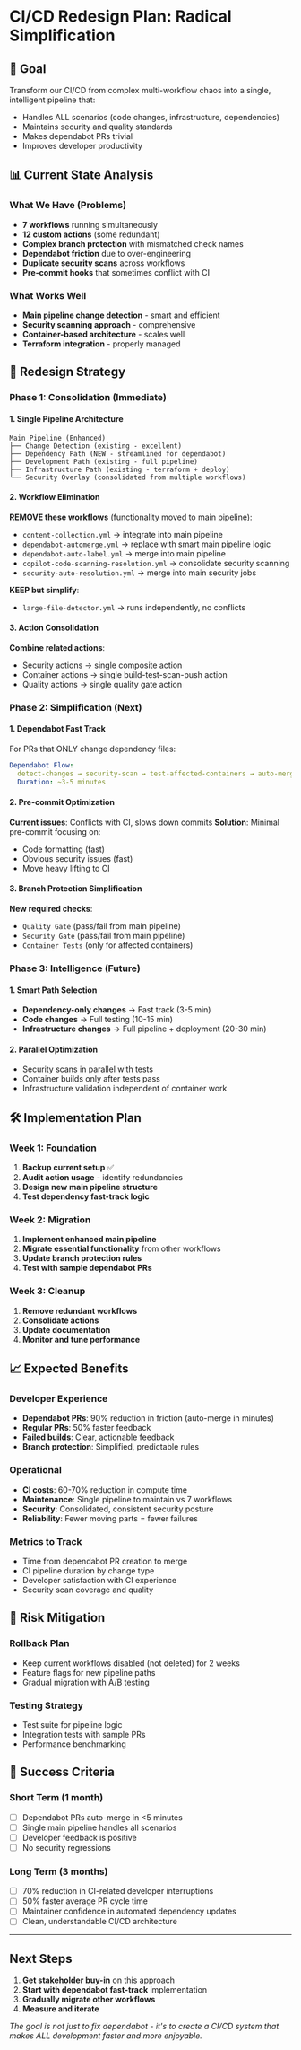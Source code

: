 # CI/CD Redesign Plan: Radical Simplification

## 🎯 Goal
Transform our CI/CD from complex multi-workflow chaos into a single, intelligent pipeline that:
- Handles ALL scenarios (code changes, infrastructure, dependencies)
- Maintains security and quality standards
- Makes dependabot PRs trivial
- Improves developer productivity

## 📊 Current State Analysis

### What We Have (Problems)
- **7 workflows** running simultaneously
- **12 custom actions** (some redundant)
- **Complex branch protection** with mismatched check names
- **Dependabot friction** due to over-engineering
- **Duplicate security scans** across workflows
- **Pre-commit hooks** that sometimes conflict with CI

### What Works Well
- **Main pipeline change detection** - smart and efficient
- **Security scanning approach** - comprehensive
- **Container-based architecture** - scales well
- **Terraform integration** - properly managed

## 🚀 Redesign Strategy

### Phase 1: Consolidation (Immediate)

#### 1. **Single Pipeline Architecture**
```
Main Pipeline (Enhanced)
├── Change Detection (existing - excellent)
├── Dependency Path (NEW - streamlined for dependabot)
├── Development Path (existing - full pipeline)
├── Infrastructure Path (existing - terraform + deploy)
└── Security Overlay (consolidated from multiple workflows)
```

#### 2. **Workflow Elimination**
**REMOVE these workflows** (functionality moved to main pipeline):
- `content-collection.yml` → integrate into main pipeline
- `dependabot-automerge.yml` → replace with smart main pipeline logic
- `dependabot-auto-label.yml` → merge into main pipeline
- `copilot-code-scanning-resolution.yml` → consolidate security scanning
- `security-auto-resolution.yml` → merge into main security jobs

**KEEP but simplify**:
- `large-file-detector.yml` → runs independently, no conflicts

#### 3. **Action Consolidation**
**Combine related actions**:
- Security actions → single composite action
- Container actions → single build-test-scan-push action
- Quality actions → single quality gate action

### Phase 2: Simplification (Next)

#### 1. **Dependabot Fast Track**
For PRs that ONLY change dependency files:
```yaml
Dependabot Flow:
  detect-changes → security-scan → test-affected-containers → auto-merge
  Duration: ~3-5 minutes
```

#### 2. **Pre-commit Optimization**
**Current issues**: Conflicts with CI, slows down commits
**Solution**: Minimal pre-commit focusing on:
- Code formatting (fast)
- Obvious security issues (fast)
- Move heavy lifting to CI

#### 3. **Branch Protection Simplification**
**New required checks**:
- `Quality Gate` (pass/fail from main pipeline)
- `Security Gate` (pass/fail from main pipeline)  
- `Container Tests` (only for affected containers)

### Phase 3: Intelligence (Future)

#### 1. **Smart Path Selection**
- **Dependency-only changes** → Fast track (3-5 min)
- **Code changes** → Full testing (10-15 min)
- **Infrastructure changes** → Full pipeline + deployment (20-30 min)

#### 2. **Parallel Optimization**
- Security scans in parallel with tests
- Container builds only after tests pass
- Infrastructure validation independent of container work

## 🛠 Implementation Plan

### Week 1: Foundation
1. **Backup current setup** ✅
2. **Audit action usage** - identify redundancies
3. **Design new main pipeline structure**
4. **Test dependency fast-track logic**

### Week 2: Migration
1. **Implement enhanced main pipeline**
2. **Migrate essential functionality** from other workflows
3. **Update branch protection rules**
4. **Test with sample dependabot PRs**

### Week 3: Cleanup
1. **Remove redundant workflows**
2. **Consolidate actions**
3. **Update documentation**
4. **Monitor and tune performance**

## 📈 Expected Benefits

### Developer Experience
- **Dependabot PRs**: 90% reduction in friction (auto-merge in minutes)
- **Regular PRs**: 50% faster feedback
- **Failed builds**: Clear, actionable feedback
- **Branch protection**: Simplified, predictable rules

### Operational
- **CI costs**: 60-70% reduction in compute time
- **Maintenance**: Single pipeline to maintain vs 7 workflows
- **Security**: Consolidated, consistent security posture
- **Reliability**: Fewer moving parts = fewer failures

### Metrics to Track
- Time from dependabot PR creation to merge
- CI pipeline duration by change type
- Developer satisfaction with CI experience
- Security scan coverage and quality

## 🚨 Risk Mitigation

### Rollback Plan
- Keep current workflows disabled (not deleted) for 2 weeks
- Feature flags for new pipeline paths
- Gradual migration with A/B testing

### Testing Strategy
- Test suite for pipeline logic
- Integration tests with sample PRs
- Performance benchmarking

## 🎯 Success Criteria

### Short Term (1 month)
- [ ] Dependabot PRs auto-merge in <5 minutes
- [ ] Single main pipeline handles all scenarios
- [ ] Developer feedback is positive
- [ ] No security regressions

### Long Term (3 months)
- [ ] 70% reduction in CI-related developer interruptions
- [ ] 50% faster average PR cycle time
- [ ] Maintainer confidence in automated dependency updates
- [ ] Clean, understandable CI/CD architecture

---

## Next Steps

1. **Get stakeholder buy-in** on this approach
2. **Start with dependabot fast-track** implementation
3. **Gradually migrate other workflows**
4. **Measure and iterate**

*The goal is not just to fix dependabot - it's to create a CI/CD system that makes ALL development faster and more enjoyable.*
